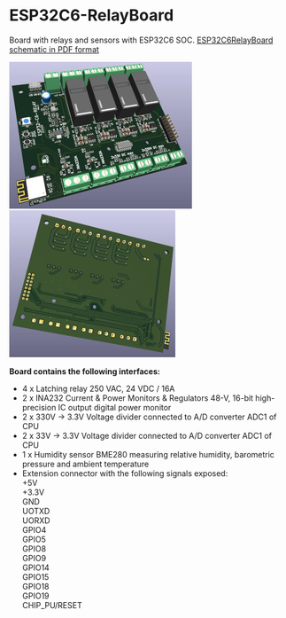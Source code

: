 # ESP32C6-RelayBoard
Board with relays and sensors with ESP32C6 SOC. [ESP32C6RelayBoard schematic in PDF format](ESP32C6RelayBoard.pdf)

![](ESP32C6RelayBoardSmall.jpg) 
![](ESP32C6RelayBoardBackSmall.jpg) 

**Board contains the following interfaces:**
- 4 x Latching relay 250 VAC, 24 VDC / 16A
- 2 x INA232 Current & Power Monitors & Regulators 48-V, 16-bit high-precision IC output digital power monitor
- 2 x 330V -> 3.3V Voltage divider connected to A/D converter ADC1 of CPU
- 2 x 33V -> 3.3V Voltage divider connected to A/D converter ADC1 of CPU
- 1 x Humidity sensor BME280 measuring relative humidity, barometric pressure and ambient temperature
- Extension connector with the following signals exposed:  
  +5V  
  +3.3V  
  GND  
  UOTXD  
  UORXD  
  GPIO4  
  GPIO5  
  GPIO8  
  GPIO9  
  GPIO14  
  GPIO15  
  GPIO18  
  GPIO19  
  CHIP_PU/RESET  
